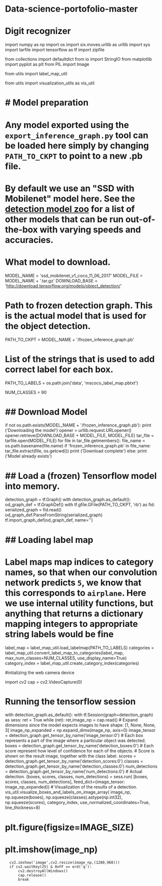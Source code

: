 # Data-science-portofolio-master
# Digit recognizer
import numpy as np
import os
import six.moves.urllib as urllib
import sys
import tarfile
import tensorflow as tf
import zipfile

from collections import defaultdict
from io import StringIO
from matplotlib import pyplot as plt
from PIL import Image


from utils import label_map_util

from utils import visualization_utils as vis_util


# # Model preparation 
# Any model exported using the `export_inference_graph.py` tool can be loaded here simply by changing `PATH_TO_CKPT` to point to a new .pb file.  
# By default we use an "SSD with Mobilenet" model here. See the [detection model zoo](https://github.com/tensorflow/models/blob/master/object_detection/g3doc/detection_model_zoo.md) for a list of other models that can be run out-of-the-box with varying speeds and accuracies.

# What model to download.
MODEL_NAME = 'ssd_mobilenet_v1_coco_11_06_2017'
MODEL_FILE = MODEL_NAME + '.tar.gz'
DOWNLOAD_BASE = 'http://download.tensorflow.org/models/object_detection/'

# Path to frozen detection graph. This is the actual model that is used for the object detection.
PATH_TO_CKPT = MODEL_NAME + '/frozen_inference_graph.pb'

# List of the strings that is used to add correct label for each box.
PATH_TO_LABELS = os.path.join('data', 'mscoco_label_map.pbtxt')

NUM_CLASSES = 90


# ## Download Model

if not os.path.exists(MODEL_NAME + '/frozen_inference_graph.pb'):
	print ('Downloading the model')
	opener = urllib.request.URLopener()
	opener.retrieve(DOWNLOAD_BASE + MODEL_FILE, MODEL_FILE)
	tar_file = tarfile.open(MODEL_FILE)
	for file in tar_file.getmembers():
	  file_name = os.path.basename(file.name)
	  if 'frozen_inference_graph.pb' in file_name:
	    tar_file.extract(file, os.getcwd())
	print ('Download complete')
else:
	print ('Model already exists')

# ## Load a (frozen) Tensorflow model into memory.

detection_graph = tf.Graph()
with detection_graph.as_default():
  od_graph_def = tf.GraphDef()
  with tf.gfile.GFile(PATH_TO_CKPT, 'rb') as fid:
    serialized_graph = fid.read()
    od_graph_def.ParseFromString(serialized_graph)
    tf.import_graph_def(od_graph_def, name='')


# ## Loading label map
# Label maps map indices to category names, so that when our convolution network predicts `5`, we know that this corresponds to `airplane`.  Here we use internal utility functions, but anything that returns a dictionary mapping integers to appropriate string labels would be fine

label_map = label_map_util.load_labelmap(PATH_TO_LABELS)
categories = label_map_util.convert_label_map_to_categories(label_map, max_num_classes=NUM_CLASSES, use_display_name=True)
category_index = label_map_util.create_category_index(categories)

#intializing the web camera device

import cv2
cap = cv2.VideoCapture(0)

# Running the tensorflow session
with detection_graph.as_default():
  with tf.Session(graph=detection_graph) as sess:
   ret = True
   while (ret):
      ret,image_np = cap.read()
      # Expand dimensions since the model expects images to have shape: [1, None, None, 3]
      image_np_expanded = np.expand_dims(image_np, axis=0)
      image_tensor = detection_graph.get_tensor_by_name('image_tensor:0')
      # Each box represents a part of the image where a particular object was detected.
      boxes = detection_graph.get_tensor_by_name('detection_boxes:0')
      # Each score represent how level of confidence for each of the objects.
      # Score is shown on the result image, together with the class label.
      scores = detection_graph.get_tensor_by_name('detection_scores:0')
      classes = detection_graph.get_tensor_by_name('detection_classes:0')
      num_detections = detection_graph.get_tensor_by_name('num_detections:0')
      # Actual detection.
      (boxes, scores, classes, num_detections) = sess.run(
          [boxes, scores, classes, num_detections],
          feed_dict={image_tensor: image_np_expanded})
      # Visualization of the results of a detection.
      vis_util.visualize_boxes_and_labels_on_image_array(
          image_np,
          np.squeeze(boxes),
          np.squeeze(classes).astype(np.int32),
          np.squeeze(scores),
          category_index,
          use_normalized_coordinates=True,
          line_thickness=8)
#      plt.figure(figsize=IMAGE_SIZE)
#      plt.imshow(image_np)
      cv2.imshow('image',cv2.resize(image_np,(1280,960)))
      if cv2.waitKey(25) & 0xFF == ord('q'):
          cv2.destroyAllWindows()
          cap.release()
          break

